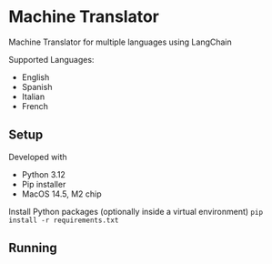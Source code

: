 # Machine Translator

Machine Translator for multiple languages using LangChain

Supported Languages:

- English
- Spanish
- Italian
- French

## Setup

Developed with

- Python 3.12
- Pip installer
- MacOS 14.5, M2 chip

Install Python packages (optionally inside a virtual environment)
`pip install -r requirements.txt`

## Running
